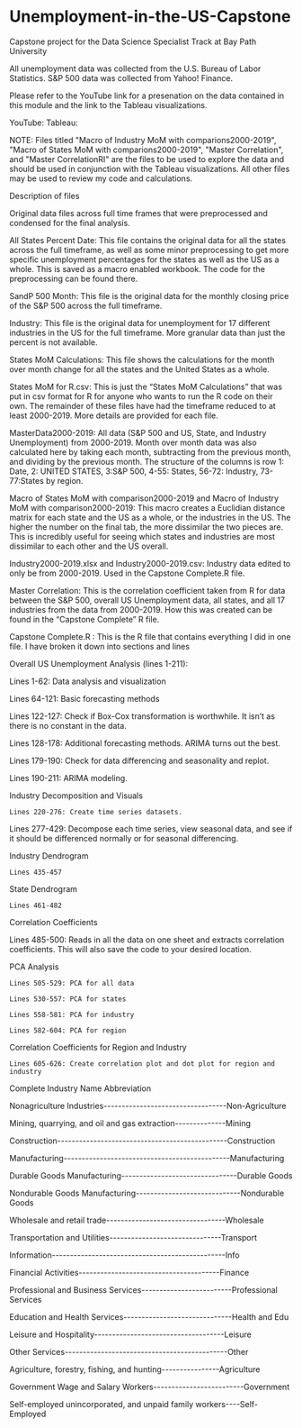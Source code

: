 # Unemployment-in-the-US-Capstone

Capstone project for the Data Science Specialist Track at Bay Path University

All unemployment data was collected from the U.S. Bureau of Labor Statistics. S&P 500 data was collected from Yahoo! Finance.

Please refer to the YouTube link for a presenation on the data contained in this module and the link to the Tableau visualizations.

YouTube:
Tableau:

NOTE: Files titled "Macro of Industry MoM with comparions2000-2019", "Macro of States MoM with comparions2000-2019", "Master Correlation", and "Master CorrelationRI" are the files to be used to explore the data and should be used in conjunction with the Tableau visualizations. All other files may be used to review my code and calculations.

Description of files

Original data files across full time frames that were preprocessed and condensed for the final analysis.

All States Percent Date: This file contains the original data for all the states across the full timeframe, as well as some minor preprocessing to get more specific unemployment percentages for the states as well as the US as a whole. This is saved as a macro enabled workbook. The code for the preprocessing can be found there.

SandP 500 Month: This file is the original data for the monthly closing price of the S&P 500 across the full timeframe.

Industry: This file is the original data for unemployment for 17 different industries in the US for the full timeframe. More granular data than just the percent is not available.

States MoM Calculations: This file shows the calculations for the month over month change for all the states and the United States as a whole.

States MoM for R.csv: This is just the “States MoM Calculations” that was put in csv format for R for anyone who wants to run the R code on their own.
The remainder of these files have had the timeframe reduced to at least 2000-2019. More details are provided for each file. 

MasterData2000-2019: All data (S&P 500 and US, State, and Industry Unemployment) from 2000-2019. Month over month data was also calculated here by taking each month, subtracting from the previous month, and dividing by the previous month. The structure of the columns is row 1: Date, 2: UNITED STATES, 3:S&P 500, 4-55: States, 56-72: Industry, 73-77:States by region.

Macro of States MoM with comparison2000-2019 and Macro of Industry MoM with comparison2000-2019: This macro creates a Euclidian distance matrix for each state and the US as a whole, or the industries in the US. The higher the number on the final tab, the more dissimilar the two pieces are. This is incredibly useful for seeing which states and industries are most dissimilar to each other and the US overall.

Industry2000-2019.xlsx and Industry2000-2019.csv: Industry data edited to only be from 2000-2019. Used in the Capstone Complete.R file.

Master Correlation: This is the correlation coefficient taken from R for data between the S&P 500, overall US Unemployment data, all states, and all 17 industries from the data from 2000-2019. How this was created can be found in the “Capstone Complete” R file.

Capstone Complete.R : This is the R file that contains everything I did in one file. I have broken it down into sections and lines

Overall US Unemployment Analysis (lines 1-211):

Lines 1-62: Data analysis and visualization

Lines 64-121: Basic forecasting methods

Lines 122-127: Check if Box-Cox transformation is worthwhile. It isn’t as there is no constant in the data.

Lines 128-178: Additional forecasting methods. ARIMA turns out the best.

Lines 179-190: Check for data differencing and seasonality and replot.

Lines 190-211: ARIMA modeling.

Industry Decomposition and Visuals

	Lines 220-276: Create time series datasets.
	
Lines 277-429: Decompose each time series, view seasonal data, and see if it should be differenced normally or for seasonal differencing.

Industry Dendrogram

	Lines 435-457
	
State Dendrogram

	Lines 461-482
	
Correlation Coefficients

Lines 485-500: Reads in all the data on one sheet and extracts correlation coefficients. This will also save the code to your desired location.

PCA Analysis

	Lines 505-529: PCA for all data
	
	Lines 530-557: PCA for states
	
	Lines 558-581: PCA for industry
	
	Lines 582-604: PCA for region
	
Correlation Coefficients for Region and Industry

	Lines 605-626: Create correlation plot and dot plot for region and industry
	

Complete Industry Name	                                   Abbreviation

Nonagriculture Industries----------------------------------Non-Agriculture

Mining, quarrying, and oil and gas extraction--------------Mining

Construction-----------------------------------------------Construction

Manufacturing----------------------------------------------Manufacturing

Durable Goods Manufacturing--------------------------------Durable Goods

Nondurable Goods Manufacturing-----------------------------Nondurable Goods

Wholesale and retail trade---------------------------------Wholesale

Transportation and Utilities-------------------------------Transport

Information------------------------------------------------Info

Financial Activities---------------------------------------Finance

Professional and Business Services-------------------------Professional Services

Education and Health Services------------------------------Health and Edu

Leisure and Hospitality------------------------------------Leisure

Other Services---------------------------------------------Other

Agriculture, forestry, fishing, and hunting----------------Agriculture

Government Wage and Salary Workers-------------------------Government

Self-employed unincorporated, and unpaid family workers----Self-Employed
